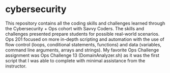 # cybersecurity

This repository contains all the coding skills and challenges learned through the Cybersecurity + Ops cohort with Savvy Coders.
The skills and challenges presented prepare students for possible real-world scenarios. 
Ops 201 focused on more in-depth scripting and automation with the use of flow control (loops, conditional statements, functions) and data (variables, command line arguments, arrays and strings).
My favorite Ops Challenge assignment was Ops Challenge 13 (DomainAnalyzer.sh) as it was the first script that I was able to complete with minimal assistance from the instructor. 

